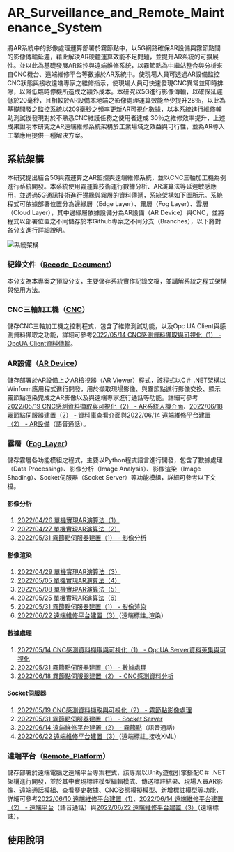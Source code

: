 # AR_Surveillance_and_Remote_Maintenance_System
將AR系統中的影像處理運算部署於霧節點中，以5G網路確保AR設備與霧節點間的影像傳輸延遲，藉此解決AR硬體運算效能不足問題，並提升AR系統的可擴展性。並以此為基礎發展AR監控與遠端維修系統，以霧節點為中繼站整合與分析來自CNC機台、遠端維修平台等數據於AR系統中。使現場人員可透過AR設備監控CNC狀態與接收遠端專家之維修指示，使現場人員可快速發現CNC異常並即時排除，以降低臨時停機所造成之額外成本。本研究以5G進行影像傳輸，以確保延遲低於20毫秒，且相較於AR設備本地端之影像處理運算效能至少提升28％，以此為基礎開發之監控系統以209毫秒之頻率更新AR可視化數據，以本系統進行維修輔助測試後發現對於不熟悉CNC維護任務之使用者達成 30％之維修效率提升，上述成果證明本研究之AR遠端維修系統架構於工業場域之效益與可行性，並為AR導入工業應用提供一種解決方案。

## 系統架構
本研究提出結合5G與霧運算之AR監控與遠端維修系統，並以CNC三軸加工機為例進行系統開發。本系統使用霧運算技術運行數據分析、AR演算法等延遲敏感應用，並透過5G通訊技術進行邊緣與霧層的資料傳遞，系統架構如下圖所示。系統程式可依據部署位置分為邊緣層（Edge Layer）、霧層（Fog Layer）、雲層（Cloud Layer），其中邊緣層依據設備分為AR設備（AR Device）與CNC，並將程式以部署位置之不同儲存於本Github專案之不同分支（Branches），以下將對各分支進行詳細說明。

![系統架構](https://user-images.githubusercontent.com/77768660/188812957-9fcc322c-7992-4b1e-9bc2-31a26ecb8265.png)

### 紀錄文件（[Recode_Document](https://github.com/vf19961226/AR_Surveillance_and_Remote_Maintenance_System)）
本分支為本專案之預設分支，主要儲存系統實作記錄文檔，並講解系統之程式架構與使用方法。

### CNC三軸加工機（[CNC](https://github.com/vf19961226/AR_Surveillance_and_Remote_Maintenance_System/tree/CNC)）
儲存CNC三軸加工機之控制程式，包含了維修測試功能，以及Opc UA Client與感測資料擷取之功能，詳細可參考[2022/05/14 CNC感測資料擷取與可視化（1） - OpcUA Client資料傳輸](https://github.com/vf19961226/AR_Surveillance_and_Remote_Maintenance_System/blob/Recode_Document/2022_05_14%20CNC%E6%84%9F%E6%B8%AC%E8%B3%87%E6%96%99%E6%93%B7%E5%8F%96%E8%88%87%E5%8F%AF%E8%A6%96%E5%8C%96%EF%BC%881%EF%BC%89.md#opcua-client%E8%B3%87%E6%96%99%E5%82%B3%E8%BC%B8)。

### AR設備（[AR Device](https://github.com/vf19961226/AR_Surveillance_and_Remote_Maintenance_System/tree/AR_Device)）
儲存部署於AR設備上之AR檢視器（AR Viewer）程式，該程式以C＃ .NET架構以Winform應用程式進行開發，用於擷取現場影像、與霧節點進行影像交換、顯示霧節點渲染完成之AR影像以及與遠端專家進行通話等功能。詳細可參考[2022/05/19 CNC感測資料擷取與可視化（2） - AR系統人機介面](https://github.com/vf19961226/AR_Surveillance_and_Remote_Maintenance_System/blob/Recode_Document/2022_05_19%20CNC%E6%84%9F%E6%B8%AC%E8%B3%87%E6%96%99%E6%93%B7%E5%8F%96%E8%88%87%E5%8F%AF%E8%A6%96%E5%8C%96%EF%BC%882%EF%BC%89.md#ar%E7%B3%BB%E7%B5%B1%E4%BA%BA%E6%A9%9F%E4%BB%8B%E9%9D%A2)、[2022/06/18 霧節點伺服器建置（2） - 資料庫查看介面](https://github.com/vf19961226/AR_Surveillance_and_Remote_Maintenance_System/blob/Recode_Document/2022_06_18%20%E9%9C%A7%E7%AF%80%E9%BB%9E%E4%BC%BA%E6%9C%8D%E5%99%A8%E5%BB%BA%E7%BD%AE%EF%BC%882%EF%BC%89.md#%E8%B3%87%E6%96%99%E5%BA%AB%E6%9F%A5%E7%9C%8B%E4%BB%8B%E9%9D%A2)與[2022/06/14 遠端維修平台建置（2） - AR設備](https://github.com/vf19961226/AR_Surveillance_and_Remote_Maintenance_System/blob/Recode_Document/2022_06_14%20%E9%81%A0%E7%AB%AF%E7%B6%AD%E4%BF%AE%E5%B9%B3%E5%8F%B0%E5%BB%BA%E7%BD%AE%EF%BC%882%EF%BC%89.md#ar%E8%A8%AD%E5%82%99)（語音通話）。

### 霧層（[Fog_Layer](https://github.com/vf19961226/AR_Surveillance_and_Remote_Maintenance_System/tree/Fog_Layer)）
儲存霧層各功能模組之程式，主要以Python程式語言進行開發，包含了數據處理（Data Processing）、影像分析（Image Analysis）、影像渲染（Image Shading）、Socket伺服器（Socket Server）等功能模組，詳細可參考以下文檔。

#### 影像分析
1. [2022/04/26 單機實現AR演算法（1）](https://github.com/vf19961226/AR_Surveillance_and_Remote_Maintenance_System/blob/Recode_Document/2022_04_26%20%E5%96%AE%E6%A9%9F%E5%AF%A6%E7%8F%BEAR%E6%BC%94%E7%AE%97%E6%B3%95%EF%BC%881%EF%BC%89.md#20220426-%E5%96%AE%E6%A9%9F%E5%AF%A6%E7%8F%BEar%E6%BC%94%E7%AE%97%E6%B3%951)
2. [2022/04/27 單機實現AR演算法（2）](https://github.com/vf19961226/AR_Surveillance_and_Remote_Maintenance_System/blob/Recode_Document/2022_04_27%20%E5%96%AE%E6%A9%9F%E5%AF%A6%E7%8F%BEAR%E6%BC%94%E7%AE%97%E6%B3%95%EF%BC%882%EF%BC%89.md#20220427-%E5%96%AE%E6%A9%9F%E5%AF%A6%E7%8F%BEar%E6%BC%94%E7%AE%97%E6%B3%952)
3. [2022/05/31 霧節點伺服器建置（1） - 影像分析](https://github.com/vf19961226/AR_Surveillance_and_Remote_Maintenance_System/blob/Recode_Document/2022_05_31%20%E9%9C%A7%E7%AF%80%E9%BB%9E%E4%BC%BA%E6%9C%8D%E5%99%A8%E5%BB%BA%E7%BD%AE%EF%BC%881%EF%BC%89.md#%E5%BD%B1%E5%83%8F%E5%88%86%E6%9E%90image-analysis)

#### 影像渲染
1. [2022/04/29 單機實現AR演算法（3）](https://github.com/vf19961226/AR_Surveillance_and_Remote_Maintenance_System/blob/Recode_Document/2022_04_29%20%E5%96%AE%E6%A9%9F%E5%AF%A6%E7%8F%BEAR%E6%BC%94%E7%AE%97%E6%B3%95%EF%BC%883%EF%BC%89.md#20220429-%E5%96%AE%E6%A9%9F%E5%AF%A6%E7%8F%BEar%E6%BC%94%E7%AE%97%E6%B3%953)
2. [2022/05/05 單機實現AR演算法（4）](https://github.com/vf19961226/AR_Surveillance_and_Remote_Maintenance_System/blob/Recode_Document/2022_05_05%20%E5%96%AE%E6%A9%9F%E5%AF%A6%E7%8F%BEAR%E6%BC%94%E7%AE%97%E6%B3%95%EF%BC%884%EF%BC%89.md#20220505-%E5%96%AE%E6%A9%9F%E5%AF%A6%E7%8F%BEar%E6%BC%94%E7%AE%97%E6%B3%954)
3. [2022/05/08 單機實現AR演算法（5）](https://github.com/vf19961226/AR_Surveillance_and_Remote_Maintenance_System/blob/Recode_Document/2022_05_08%20%E5%96%AE%E6%A9%9F%E5%AF%A6%E7%8F%BEAR%E6%BC%94%E7%AE%97%E6%B3%95%EF%BC%885%EF%BC%89.md#20220508-%E5%96%AE%E6%A9%9F%E5%AF%A6%E7%8F%BEar%E6%BC%94%E7%AE%97%E6%B3%955)
4. [2022/05/25 單機實現AR演算法（6）](https://github.com/vf19961226/AR_Surveillance_and_Remote_Maintenance_System/blob/Recode_Document/2022_05_25%20%E5%96%AE%E6%A9%9F%E5%AF%A6%E7%8F%BEAR%E6%BC%94%E7%AE%97%E6%B3%95%EF%BC%886%EF%BC%89.md#20220525-%E5%96%AE%E6%A9%9F%E5%AF%A6%E7%8F%BEar%E6%BC%94%E7%AE%97%E6%B3%956)
5. [2022/05/31 霧節點伺服器建置（1） - 影像渲染](https://github.com/vf19961226/AR_Surveillance_and_Remote_Maintenance_System/blob/Recode_Document/2022_05_31%20%E9%9C%A7%E7%AF%80%E9%BB%9E%E4%BC%BA%E6%9C%8D%E5%99%A8%E5%BB%BA%E7%BD%AE%EF%BC%881%EF%BC%89.md#%E5%BD%B1%E5%83%8F%E6%B8%B2%E6%9F%93image-shading)
6. [2022/06/22 遠端維修平台建置（3）](https://github.com/vf19961226/AR_Surveillance_and_Remote_Maintenance_System/blob/Recode_Document/2022_06_22%20%E9%81%A0%E7%AB%AF%E7%B6%AD%E4%BF%AE%E5%B9%B3%E5%8F%B0%E5%BB%BA%E7%BD%AE%EF%BC%883%EF%BC%89.md)（遠端標註_渲染）

#### 數據處理
1. [2022/05/14 CNC感測資料擷取與可視化（1） - OpcUA Server資料蒐集與可視化](https://github.com/vf19961226/AR_Surveillance_and_Remote_Maintenance_System/blob/Recode_Document/2022_05_14%20CNC%E6%84%9F%E6%B8%AC%E8%B3%87%E6%96%99%E6%93%B7%E5%8F%96%E8%88%87%E5%8F%AF%E8%A6%96%E5%8C%96%EF%BC%881%EF%BC%89.md#opcua-server%E8%B3%87%E6%96%99%E8%92%90%E9%9B%86%E8%88%87%E5%8F%AF%E8%A6%96%E5%8C%96)
2. [2022/05/31 霧節點伺服器建置（1） - 數據處理](https://github.com/vf19961226/AR_Surveillance_and_Remote_Maintenance_System/blob/Recode_Document/2022_05_31%20%E9%9C%A7%E7%AF%80%E9%BB%9E%E4%BC%BA%E6%9C%8D%E5%99%A8%E5%BB%BA%E7%BD%AE%EF%BC%881%EF%BC%89.md#%E6%95%B8%E6%93%9A%E8%99%95%E7%90%86data-processing)
3. [2022/06/18 霧節點伺服器建置（2） - CNC感測資料分析](https://github.com/vf19961226/AR_Surveillance_and_Remote_Maintenance_System/blob/Recode_Document/2022_06_18%20%E9%9C%A7%E7%AF%80%E9%BB%9E%E4%BC%BA%E6%9C%8D%E5%99%A8%E5%BB%BA%E7%BD%AE%EF%BC%882%EF%BC%89.md#cnc%E6%84%9F%E6%B8%AC%E8%B3%87%E6%96%99%E5%88%86%E6%9E%90)

#### Socket伺服器
1. [2022/05/19 CNC感測資料擷取與可視化（2） - 霧節點影像處理](https://github.com/vf19961226/AR_Surveillance_and_Remote_Maintenance_System/blob/Recode_Document/2022_05_19%20CNC%E6%84%9F%E6%B8%AC%E8%B3%87%E6%96%99%E6%93%B7%E5%8F%96%E8%88%87%E5%8F%AF%E8%A6%96%E5%8C%96%EF%BC%882%EF%BC%89.md#%E9%9C%A7%E7%AF%80%E9%BB%9E%E5%BD%B1%E5%83%8F%E8%99%95%E7%90%86)
2. [2022/05/31 霧節點伺服器建置（1） - Socket Server](https://github.com/vf19961226/AR_Surveillance_and_Remote_Maintenance_System/blob/Recode_Document/2022_05_31%20%E9%9C%A7%E7%AF%80%E9%BB%9E%E4%BC%BA%E6%9C%8D%E5%99%A8%E5%BB%BA%E7%BD%AE%EF%BC%881%EF%BC%89.md#socket-server)
3. [2022/06/14 遠端維修平台建置（2） - 霧節點](https://github.com/vf19961226/AR_Surveillance_and_Remote_Maintenance_System/blob/Recode_Document/2022_06_14%20%E9%81%A0%E7%AB%AF%E7%B6%AD%E4%BF%AE%E5%B9%B3%E5%8F%B0%E5%BB%BA%E7%BD%AE%EF%BC%882%EF%BC%89.md#%E9%9C%A7%E7%AF%80%E9%BB%9E)（語音通話）
4. [2022/06/22 遠端維修平台建置（3）](https://github.com/vf19961226/AR_Surveillance_and_Remote_Maintenance_System/blob/Recode_Document/2022_06_22%20%E9%81%A0%E7%AB%AF%E7%B6%AD%E4%BF%AE%E5%B9%B3%E5%8F%B0%E5%BB%BA%E7%BD%AE%EF%BC%883%EF%BC%89.md)（遠端標註_接收XML）

### 遠端平台（[Remote_Platform](https://github.com/vf19961226/AR_Surveillance_and_Remote_Maintenance_System/tree/Remote_Platform)）
儲存部署於遠端電腦之遠端平台專案程式，該專案以Unity遊戲引擎搭配C＃ .NET架構進行開發，並於其中實現標註模型編輯模式、傳送標註結果、現場人員AR影像、遠端通話模組、查看歷史數據、CNC姿態模擬模型、新增標註模型等功能，詳細可參考[2022/06/10 遠端維修平台建置（1）](https://github.com/vf19961226/AR_Surveillance_and_Remote_Maintenance_System/blob/Recode_Document/2022_06_10%20%E9%81%A0%E7%AB%AF%E7%B6%AD%E4%BF%AE%E5%B9%B3%E5%8F%B0%E5%BB%BA%E7%BD%AE%EF%BC%881%EF%BC%89.md#20220610-%E9%81%A0%E7%AB%AF%E7%B6%AD%E4%BF%AE%E5%B9%B3%E5%8F%B0%E5%BB%BA%E7%BD%AE1)、[2022/06/14 遠端維修平台建置（2） - 遠端平台](https://github.com/vf19961226/AR_Surveillance_and_Remote_Maintenance_System/blob/Recode_Document/2022_06_14%20%E9%81%A0%E7%AB%AF%E7%B6%AD%E4%BF%AE%E5%B9%B3%E5%8F%B0%E5%BB%BA%E7%BD%AE%EF%BC%882%EF%BC%89.md#%E9%81%A0%E7%AB%AF%E5%B9%B3%E5%8F%B0)（語音通話）與[2022/06/22 遠端維修平台建置（3）](https://github.com/vf19961226/AR_Surveillance_and_Remote_Maintenance_System/blob/Recode_Document/2022_06_22%20%E9%81%A0%E7%AB%AF%E7%B6%AD%E4%BF%AE%E5%B9%B3%E5%8F%B0%E5%BB%BA%E7%BD%AE%EF%BC%883%EF%BC%89.md)（遠端標註）。

## 使用說明

